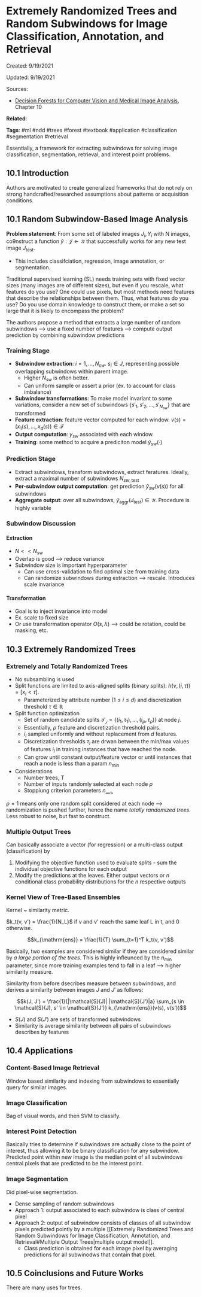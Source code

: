# Extremely Randomized Trees and Random Subwindows for Image Classification, Annotation, and Retrieval
Created: 9/19/2021

Updated: 9/19/2021

Sources:
* [Decision Forests for Computer Vision and Medical Image Analysis](https://link.springer.com/book/10.1007/978-1-4471-4929-3), Chapter 10

**Related**: 

**Tags**: #ml #ndd #trees #forest #textbook #application #classification #segmentation #retrieval

Essentially, a framework for extracting subwindows for solving image classification, segmentation, retrieval, and interest point problems. 

## 10.1 Introduction
Authors are motivated to create generalized frameworks that do not rely on strong handcrafted/researched assumptions about patterns or acquisition conditions.

## 10.1 Random Subwindow-Based Image Analysis
**Problem statement**: From some set of labeled images $J_i, Y_i$ with N images, co9nstruct a function $\hat{y} : \mathcal{J} \leftarrow \mathcal{Y}$ that successfully works for any new test image $J_{\mathrm{test}}$.
- This includes classifciation, regression, image annotation, or segmentation. 

Traditional supervised learning (SL) needs training sets with fixed vector sizes (many images are of different sizes), but even if you rescale, what features do you use? One could use pixels, but most methods need features that describe the relationships between them. Thus, what features do you use? Do you use domain knowledge to construct them, or make a set so large that it is likely to encompass the problem? 

The authors propose a method that extracts a large number of random subwindows --> use a fixed number of features --> compute output prediction by combining subwindow predictions

### Training Stage
- **Subwindow extraction**: $i = 1, ..., N_{sw}$. $s_i \in J$, representing possible overlapping subwindows within parent image. 
	- Higher $N_{sw}$ is often better. 
	- Can uniform sample or assert a prior (ex. to account for class imbalance)
- **Subwindow transformations**: To make model invariant to some variations, consider a new set of subwindows $\{s'_1, s'_2,..., s'_{N_{sw}}\}$ that are transformed
- **Feature extraction**: feature vector computed for each window. $v(s) = (x_1(s), ..., x_d(s)) \in \mathcal{F}$
- **Output computation**: $y_{sw}$ associated with each window. 
- **Training**: some method to acquire a prediciton model $\hat{y}_{sw}(\cdot)$

### Prediction Stage
- Extract subwindows, transform subwindows, extract feratures. Ideally, extract a maximal number of subwindows $N_{sw, \mathrm{test}}$
- **Per-subwindow output computation**: get prediction $\hat{y}_{sw}(v(s))$ for all subwindows
- **Aggregate output**:  over all subwindows, $\hat{y}_{\mathrm{aggr}}(J_{\mathrm{test}}) \in \mathcal{Y}$. Procedure is highly variable

### Subwindow Discussion
#### Extraction
- $N << N_{sw}$
- Overlap is good --> reduce variance
- Subwindow size is important hyperparameter
	- Can use cross-validation to find optimal size from training data
	- Can randomize subwindows during extraction --> rescale. Introduces scale invariance

#### Transformation
- Goal is to inject invariance into model
- Ex. scale to fixed size
- Or use transformation operator $O(s, \lambda)$ --> could be rotation, could be masking, etc. 

## 10.3 Extremely Randomized Trees
### Extremely and Totally Randomized Trees
- No subsambling is used
- Split functions are limited to axis-aligned splits (binary splits): $h(v,(i,\tau)) = [x_i < \tau]$.
	- Parameterized by attribute number $(1 \leq i \leq d)$ and discretization threshold $\tau \in \mathbb{R}$
- Split function optimization
	- Set of random candidate splits $\mathcal{T_j} = \{(i_1, \tau_1), ..., (i_\rho, \tau_\rho)\}$ at node $j$. 
	- Essentially, $\rho$ feature and discretization threshold pairs.
	- $i_l$ sampled uniformly and without replacement from $d$ features. 
	- Discretization thresholds $\tau_l$ are drwan between the min/max values of features $i_l$ in training instances that have reached the node. 
	- Can grow until constant output/feature vector or until instances that reach a node is less than a param $n_{\mathrm{min}}$
- Considerations
	- Number trees, T
	- Number of inputs randomly selected at each node $\rho$ 
	- Stoppiung criterion parameters $n_{\mathcal{min}}$

$\rho = 1$ means only one random split considered at each node --> randomization is pushed further, hence the name *totally randomized trees*. Less robust to noise, but fast to construct.

### Multiple Output Trees
Can basically associate a vector (for regression) or a multi-class output (classification) by 
1. Modifying the objective function used to evaluate splits - sum the individual objective functions for each output
2. Modify the predictions at the leaves. Either output vectors or $n$ conditional class probability distributions for the $n$ respective outputs

### Kernel View of Tree-Based Ensembles
Kernel ~ similarity metric.

$k_t(v, v') = \frac{1}{N_L}$ if v and v' reach the same leaf L in t, and 0 otherwise. 

$$k_{\mathrm{ens}} = \frac{1}{T} \sum_{t=1}^T k_t(v, v')$$

Basically, two examples are considered similar if they are considered similar by *a large portion of the trees*. This is highly infleunced by the $n_{\mathrm{min}}$ parameter, since more training examples tend to fall in a leaf --> higher similarity measure. 

Similarity from before dsecribes measure between subwindows, and derives a similarity between images $J$ and $J'$ as follows:

$$k(J, J') = \frac{1}{|\mathcal{S}(J)| |\mathcal{S}(J')|a} \sum_{s \in \mathcal{S}(J), s' \in \mathcal{S}(J')} k_{\mathrm{ens}}(v(s), v(s'))$$

- $S(J)$ and $S(J')$ are sets of transformed subwindows
- Similarity is average similarity between all pairs of subwindows describes by features

## 10.4 Applications
### Content-Based Image Retrieval
Window based similarity and indexing from subwindows to essentially query for similar images.

### Image Classification
Bag of visual words, and then SVM to classify.

### Interest Point Detection
Basically tries to determine if subwindows are actually close to the point of interest, thus allowing it to be binary classification for any subwindow. Predicted point within new image is the median point of all subwindows central pixels that are predicted to be the interest point. 

### Image Segmentation
Did pixel-wise segmentation. 
- Dense sampling of random subwindows
- Approach 1: output associated to each subwindow is class of central pixel
- Approach 2: output of subwindow consists of classes of all subwindow pixels predicted pointly by a multiple [[Extremely Randomized Trees and Random Subwindows for Image Classification, Annotation, and Retrieval#Multiple Output Trees|multiple output model]].
	- Class prediction is obtained for each image pixel by averaging predictions for all subwinodws that contain that pixel. 


## 10.5 Coinclusions and Future Works
There are many uses for trees.


